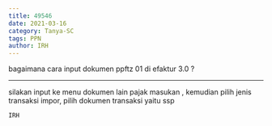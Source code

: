 ```yaml
---
title: 49546
date: 2021-03-16
category: Tanya-SC
tags: PPN
author: IRH
---
```


bagaimana cara input dokumen ppftz 01 di efaktur 3.0 ?

---

silakan input ke menu dokumen lain pajak masukan , kemudian pilih jenis transaksi impor, pilih dokumen transaksi yaitu ssp

`IRH`
